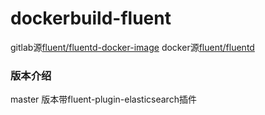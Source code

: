 # dockerbuild-fluent
gitlab源[fluent/fluentd-docker-image](https://github.com/fluent/fluentd-docker-image)
docker源[fluent/fluentd](https://hub.docker.com/r/fluent/fluentd/)
### 版本介绍
master 版本带fluent-plugin-elasticsearch插件
